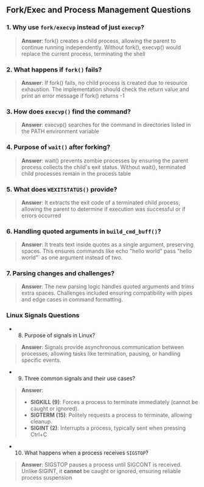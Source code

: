 ## Fork/Exec and Process Management Questions

### 1. Why use `fork/execvp` instead of just `execvp`?
> **Answer**: fork() creates a child process, allowing the parent to continue running independently. Without fork(), execvp() would replace the current process, terminating the shell

### 2. What happens if `fork()` fails?
> **Answer**: If fork() fails, no child process is created due to resource exhaustion. The implementation should check the return value and print an error message if fork() returns -1

### 3. How does `execvp()` find the command?
> **Answer**: execvp() searches for the command in directories listed in the PATH environment variable

### 4. Purpose of `wait()` after forking?
> **Answer**: wait() prevents zombie processes by ensuring the parent process collects the child's exit status. Without wait(), terminated child processes remain in the process table

### 5. What does `WEXITSTATUS()` provide?
> **Answer**: It extracts the exit code of a terminated child process, allowing the parent to determine if execution was successful or if errors occurred

### 6. Handling quoted arguments in `build_cmd_buff()`?
> **Answer**: It treats text inside quotes as a single argument, preserving spaces. This ensures commands like echo "hello world" pass "hello world"` as one argument instead of two.

### 7. Parsing changes and challenges?
> **Answer**: The new parsing logic handles quoted arguments and trims extra spaces. Challenges included ensuring compatibility with pipes and edge cases in command formatting.

### Linux Signals Questions

* 8. Purpose of signals in Linux?
> **Answer**: Signals provide asynchronous communication between processes, allowing tasks like termination, pausing, or handling specific events.

* 9. Three common signals and their use cases?
> **Answer**:
> - **SIGKILL (9)**: Forces a process to terminate immediately (cannot be caught or ignored).
> - **SIGTERM (15)**: Politely requests a process to terminate, allowing cleanup.
> - **SIGINT (2)**: Interrupts a process, typically sent when pressing Ctrl+C

* 10. What happens when a process receives `SIGSTOP`?
> **Answer**: SIGSTOP pauses a process until SIGCONT is received. Unlike SIGINT, it **cannot** be caught or ignored, ensuring reliable process suspension






